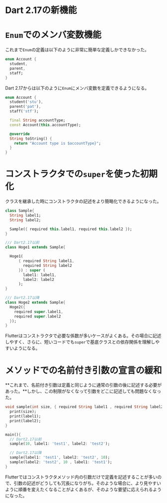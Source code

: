 # Dart 2.17の新機能

# `Enum`でのメンバ変数機能

これまで`Enum`の定義は以下のように非常に簡単な定義しかできなかった。

```dart
enum Account {
  student,
  parent,
  staff;
}
```

Dart 2.17からは以下のように`Enum`にメンバ変数を定義できるようになる。

```dart
enum Account {
  student('stu'),
  parent('pat'),
  staff('stf');

  final String accountType;
  const Account(this.accountType);

  @override
  String toString() {
    return "Account type is $accountType}";
  }
}
```

# コンストラクタでの`super`を使った初期化

クラスを継承した時にコンストラクタの記述をより簡略化できるようになった。

```dart
class Sample{
  String label1;
  String label2;

  Sample({ required this.label1, required this.label2 });
}

/// Dart2.17以前
class Hoge1 extends Sample{

  Hoge1(
      { required String label1,
        required String label2
      }) : super (
        label1: label1,
        label2: label2
      );
}

/// Dart2.17以降
class Hoge2 extends Sample{
  Hoge2({
    required super.label1,
    required super.label2
  });
}
```

Flutterはコンストラクタで必要な係数が多いケースがよくある。その場合に記述しやすく、さらに、短いコードでも`super`で基底クラスとの依存関係を理解しやすいようになる。

# メソッドでの名前付き引数の宣言の緩和

**これまで、名前付き引数は定義と同じように通常の引数の後に記述する必要があった。**しかし、この制限がなくなって引数をどこに記述しても問題なくなった。

```dart
void sample(int size, { required String label1 , required String label2 } ){
  print(size);
  print(label1);
  print(label2);
}

main(){
  // Dart2.17以前
  sample(10, label1: 'test1', label2: 'test2');

  // Dart2.17以降
  sample(label1: 'test1', label2: 'test2', 10);
  sample(label2: 'test2', 10 , label1: 'test1');
}
```

Flutterではコンストラクタメソッド内の引数だけで定義を記述することが多いので、引数の記述がどうしても冗長になりがち。そのような場合に、より見やすいように順番を変えたくなることがよくあるが、そのような要望に応えられるようになった。